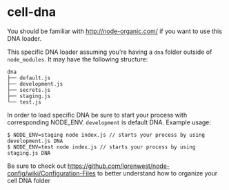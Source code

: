 # cell-dna

You should be familiar with http://node-organic.com/ if you want to use this DNA loader.

This specific DNA loader assuming you're having a `dna` folder outside of `node_modules`. It may have the following structure:

```
dna
├── default.js
├── development.js
├── secrets.js
├── staging.js
└── test.js
```

In order to load specific DNA be sure to start your process with corresponding NODE_ENV. `development` is default DNA. Example usage:

```
$ NODE_ENV=staging node index.js // starts your process by using development.js DNA
$ NODE_ENV=test node index.js // starts your process by using staging.js DNA
```

Be sure to check out https://github.com/lorenwest/node-config/wiki/Configuration-Files to better understand how to organize your cell DNA folder 
